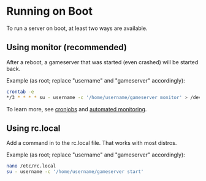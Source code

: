 # Running on Boot
To run a server on boot, at least two ways are available.

## Using monitor (recommended)

After a reboot, a gameserver that was started (even crashed) will be started back.

Example (as root; replace "username" and "gameserver" accordingly):
````bash
crontab -e
*/3 * * * * su - username -c '/home/username/gameserver monitor' > /dev/null 2>&1
````

To learn more, see [cronjobs](https://github.com/GameServerManagers/LinuxGSM/wiki/Cronjobs) and [automated monitoring](https://github.com/dgibbs64/linuxgsm/wiki/Monitor#automated-monitoring).

## Using rc.local

Add a command in to the rc.local file. That works with most distros. 

Example (as root; replace "username" and "gameserver" accordingly):
````bash
nano /etc/rc.local
su - username -c '/home/username/gameserver start'
````